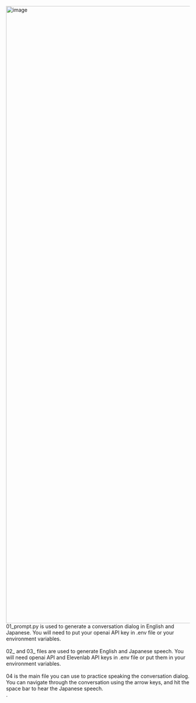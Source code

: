 <img width="1687" alt="image" src="https://github.com/tosnufc/ai_japanese_study/assets/92618784/11224272-ef58-46e0-99cc-0acbaeb5c43d">
<br>01_prompt.py is used to generate a conversation dialog in English and Japanese. You will need to put your openai API key in .env file or your environment variables.<br />
<br>02_ and 03_ files are used to generate English and Japanese speech. You will need openai API and Elevenlab API keys in .env file or put them in your environment variables.<br />
<br>04 is the main file you can use to practice speaking the conversation dialog. You can navigate through the conversation using the arrow keys, and hit the space bar to hear the Japanese speech.<br />
.